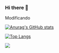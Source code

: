 ### Hi there 👋

<!--
**NickolasDS-Bento/NickolasDS-Bento** is a ✨ _special_ ✨ repository because its `README.md` (this file) appears on your GitHub profile.

Here are some ideas to get you started:

- 🔭 I’m currently working on ...
- 🌱 I’m currently learning ...
- 👯 I’m looking to collaborate on ...
- 🤔 I’m looking for help with ...
- 💬 Ask me about ...
- 📫 How to reach me: ...
- 😄 Pronouns: ...
- ⚡ Fun fact: ...
-->

Modificando   

[![Anurag's GitHub stats](https://github-readme-stats.vercel.app/api?username=NickolasDS-Bento)](https://github.com/anuraghazra/github-readme-stats)

[![Top Langs](https://github-readme-stats.vercel.app/api/top-langs/?username=NickolasDS-Bento)](https://github.com/anuraghazra/github-readme-stats)

<link rel="stylesheet" href="https://cdn.jsdelivr.net/gh/devicons/devicon@v2.14.0/devicon.min.css">  
<img src="https://cdn.jsdelivr.net/gh/devicons/devicon/icons/html5/html5-original-wordmark.svg" />


